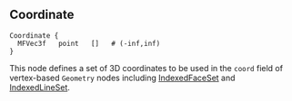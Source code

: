 ## Coordinate

```
Coordinate {
  MFVec3f   point   []   # (-inf,inf)
}
```

This node defines a set of 3D coordinates to be used in the `coord` field of
vertex-based `Geometry` nodes including [IndexedFaceSet](indexedfaceset.md) and
[IndexedLineSet](indexedlineset.md).
